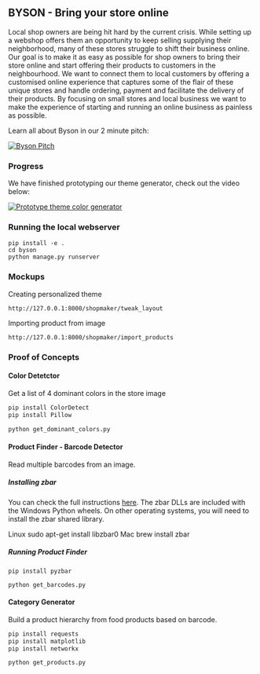 ## BYSON - Bring your store online
Local shop owners are being hit hard by the current crisis.  While setting up a webshop offers them an opportunity to keep selling supplying their neighborhood, many of these stores struggle to shift their business online.  Our goal is to make it as easy as possible for shop owners to bring their store online and start offering their products to customers in the neighbourhood.  We want to connect them to local customers by offering a customised online experience that captures some of the flair of these unique stores and handle ordering, payment and facilitate the delivery of their products. By focusing on small stores and local business we want to make the experience of starting and running an online business as painless as possible.

Learn all about Byson in our 2 minute pitch:

[![Byson Pitch](https://img.youtube.com/vi/juLSdEGPbnc/0.jpg)](https://www.youtube.com/watch?v=juLSdEGPbnc)

### Progress
We have finished prototyping our theme generator, check out the video below:

[![Prototype theme color generator](https://img.youtube.com/vi/L4k8W7lPNec/0.jpg)](https://www.youtube.com/watch?v=L4k8W7lPNec)

### Running the local webserver

    pip install -e .
    cd byson
    python manage.py runserver

### Mockups

Creating personalized theme
    
    http://127.0.0.1:8000/shopmaker/tweak_layout

Importing product from image

    http://127.0.0.1:8000/shopmaker/import_products

### Proof of Concepts

#### Color Detetctor
Get a list of 4 dominant colors in the store image
```python
pip install ColorDetect
pip install Pillow

python get_dominant_colors.py
```

#### Product Finder - Barcode Detector
Read multiple barcodes from an image.

##### Installing zbar
You can check the full instructions [here](https://pypi.org/project/pyzbar/). The zbar DLLs are included with the Windows Python wheels. On other operating systems, you will need to install the zbar shared library.

Linux
    sudo apt-get install libzbar0
Mac
    brew install zbar

##### Running Product Finder
```pythpn
pip install pyzbar

python get_barcodes.py
```

#### Category Generator
Build a product hierarchy from food products based on barcode.

```python
pip install requests
pip install matplotlib
pip install networkx

python get_products.py
```

